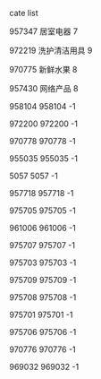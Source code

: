 cate list

957347 居室电器 7

972219 洗护清洁用具 9

970775 新鲜水果 8

957430 网络产品 8

958104 958104 -1

972200 972200 -1

970778 970778 -1

955035 955035 -1

5057 5057 -1

957718 957718 -1

975705 975705 -1

961006 961006 -1

975707 975707 -1

975703 975703 -1

975709 975709 -1

975708 975708 -1

975701 975701 -1

975706 975706 -1

970776 970776 -1

969032 969032 -1

